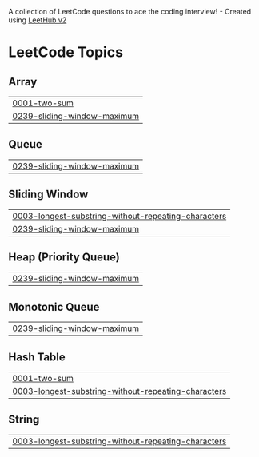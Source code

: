 A collection of LeetCode questions to ace the coding interview! - Created using [LeetHub v2](https://github.com/arunbhardwaj/LeetHub-2.0)
<!---LeetCode Topics Start-->
# LeetCode Topics
## Array
|  |
| ------- |
| [0001-two-sum](https://github.com/Arunesh9952/LeetCode-Problems/tree/master/0001-two-sum) |
| [0239-sliding-window-maximum](https://github.com/Arunesh9952/LeetCode-Problems/tree/master/0239-sliding-window-maximum) |
## Queue
|  |
| ------- |
| [0239-sliding-window-maximum](https://github.com/Arunesh9952/LeetCode-Problems/tree/master/0239-sliding-window-maximum) |
## Sliding Window
|  |
| ------- |
| [0003-longest-substring-without-repeating-characters](https://github.com/Arunesh9952/LeetCode-Problems/tree/master/0003-longest-substring-without-repeating-characters) |
| [0239-sliding-window-maximum](https://github.com/Arunesh9952/LeetCode-Problems/tree/master/0239-sliding-window-maximum) |
## Heap (Priority Queue)
|  |
| ------- |
| [0239-sliding-window-maximum](https://github.com/Arunesh9952/LeetCode-Problems/tree/master/0239-sliding-window-maximum) |
## Monotonic Queue
|  |
| ------- |
| [0239-sliding-window-maximum](https://github.com/Arunesh9952/LeetCode-Problems/tree/master/0239-sliding-window-maximum) |
## Hash Table
|  |
| ------- |
| [0001-two-sum](https://github.com/Arunesh9952/LeetCode-Problems/tree/master/0001-two-sum) |
| [0003-longest-substring-without-repeating-characters](https://github.com/Arunesh9952/LeetCode-Problems/tree/master/0003-longest-substring-without-repeating-characters) |
## String
|  |
| ------- |
| [0003-longest-substring-without-repeating-characters](https://github.com/Arunesh9952/LeetCode-Problems/tree/master/0003-longest-substring-without-repeating-characters) |
<!---LeetCode Topics End-->